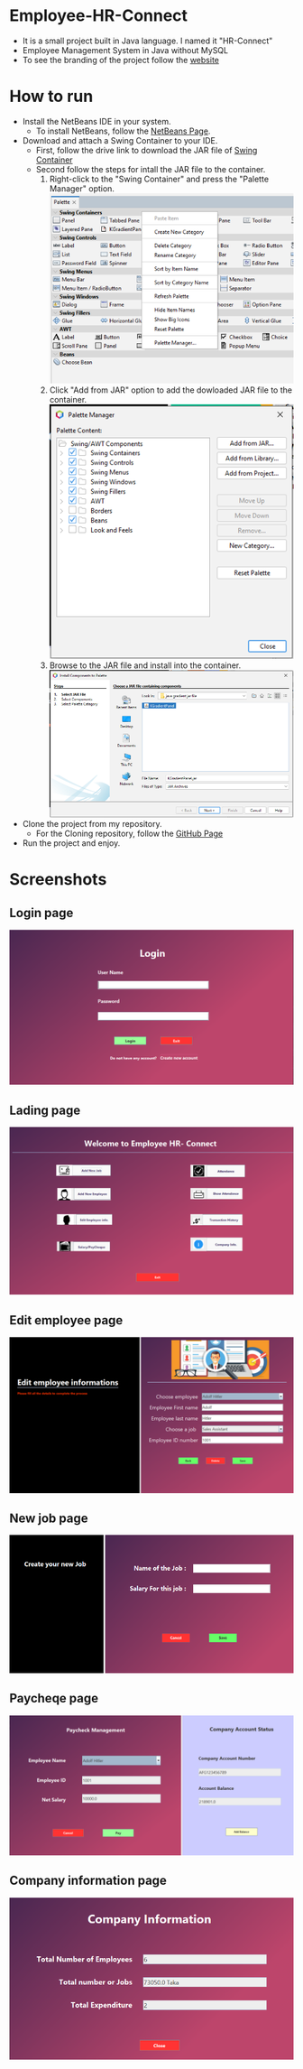 # Employee-HR-Connect
- It is a small project built in Java language. I named it "HR-Connect"
- Employee Management System in Java without MySQL
- To see the branding of the project follow the [website](https://sites.google.com/diu.edu.bd/devdeo/)

# How to run
  - Install the NetBeans IDE in your system.
    - To install NetBeans, follow the [NetBeans Page](https://netbeans.apache.org/download/index.html).
  - Download and attach a Swing Container to your IDE.
    - First, follow the drive link to download the JAR file of [Swing Container](https://drive.google.com/drive/folders/1c5iezJzm83BrZXPWNOJHVgBjMGv_Fcof?usp=sharing)
    - Second follow the steps for intall the JAR file to the container.
      1. Right-click to the "Swing Container" and press the "Palette Manager" option.
      ![1](Project_ss/1.png)
      2. Click "Add from JAR" option to add the dowloaded JAR file to the container.
      ![2](Project_ss/2.png)
      4. Browse to the JAR file and install into the container.
       ![3](Project_ss/3.png)
  - Clone the project from my repository.
    - For the Cloning repository, follow the [GitHub Page](https://docs.github.com/en/repositories/creating-and-managing-repositories/cloning-a-repository)
  - Run the project and enjoy.

# Screenshots
## Login page
![Login page](/Project_ss/login.png)
## Lading page
![Lading page](https://github.com/Riyad959/Employee-Mix-java-/blob/0a65093d4515b76f4aaefe296827a8436a23c8b1/Project_ss/landing%20page.png)
## Edit employee page
![Edit employee page](https://github.com/Riyad959/Employee-Mix-java-/blob/0a65093d4515b76f4aaefe296827a8436a23c8b1/Project_ss/edit%20employee.png)
## New job page
![new job page](https://github.com/Riyad959/Employee-Mix-java-/blob/0a65093d4515b76f4aaefe296827a8436a23c8b1/Project_ss/new%20job.png)
## Paycheqe page
![paycheqe page](https://github.com/Riyad959/Employee-Mix-java-/blob/0a65093d4515b76f4aaefe296827a8436a23c8b1/Project_ss/paycheqe.png)
## Company information page
![company info page](https://github.com/Riyad959/Employee-Mix-java-/blob/0a65093d4515b76f4aaefe296827a8436a23c8b1/Project_ss/info.png)
